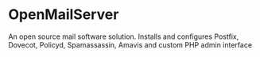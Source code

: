 OpenMailServer
==============

An open source mail software solution. Installs and configures Postfix, Dovecot, Policyd, Spamassassin, Amavis and custom PHP admin interface
